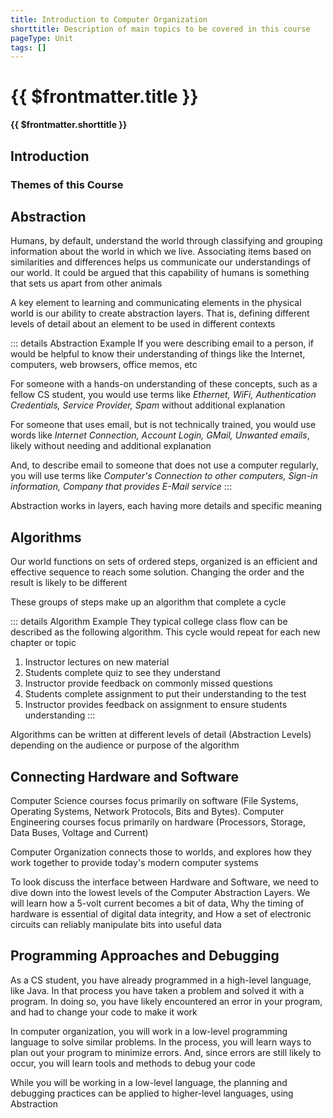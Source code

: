```yaml
---
title: Introduction to Computer Organization
shorttitle: Description of main topics to be covered in this course
pageType: Unit
tags: []
---
```


# {{ $frontmatter.title }}
**{{ $frontmatter.shorttitle }}**

## Introduction

### Themes of this Course
## Abstraction
Humans, by default, understand the world through classifying and grouping information about the world in which we live. Associating items based on similarities and differences helps us communicate our understandings of our world. It could be argued that this capability of humans is something that sets us apart from other animals

A key element to learning and communicating elements in the physical world is our ability to create abstraction layers. That is, defining different levels of detail about an element to be used in different contexts

::: details Abstraction Example
If you were describing email to a person, if would be helpful to know their understanding of things like the Internet, computers, web browsers, office memos, etc

For someone with a hands-on understanding of these concepts, such as a fellow CS student, you would use terms like *Ethernet, WiFi, Authentication Credentials, Service Provider, Spam* without additional explanation

For someone that uses email, but is not technically trained, you would use words like *Internet Connection, Account Login, GMail, Unwanted emails*, likely without needing and additional explanation

And, to describe email to someone that does not use a computer regularly, you will use terms like *Computer's Connection to other computers, Sign-in information, Company that provides E-Mail service*
:::

Abstraction works in layers, each having more details and specific meaning

## Algorithms
Our world functions on sets of ordered steps, organized is an efficient and effective sequence to reach some solution. Changing the order and the result is likely to be different

These groups of steps make up an algorithm that complete a cycle

::: details Algorithm Example
They typical college class flow can be described as the following algorithm. This cycle would repeat for each new chapter or topic
1. Instructor lectures on new material
2. Students complete quiz to see they understand
3. Instructor provide feedback on commonly missed questions
4. Students complete assignment to put their understanding to the test
5. Instructor provides feedback on assignment to ensure students understanding
:::

Algorithms can be written at different levels of detail (Abstraction Levels) depending on the audience or purpose of the algorithm

## Connecting Hardware and Software
Computer Science courses focus primarily on software (File Systems, Operating Systems, Network Protocols, Bits and Bytes). Computer Engineering courses focus primarily on hardware (Processors, Storage, Data Buses, Voltage and Current)

Computer Organization connects those to worlds, and explores how they work together to provide today's modern computer systems

To look discuss the interface between Hardware and Software, we need to dive down into the lowest levels of the Computer Abstraction Layers. We will learn how a 5-volt current becomes a bit of data, Why the timing of hardware is essential of digital data integrity, and How a set of electronic circuits can reliably manipulate bits into useful data

## Programming Approaches and Debugging
As a CS student, you have already programmed in a high-level language, like Java. In that process you have taken a problem and solved it with a program. In doing so, you have likely encountered an error in your program, and had to change your code to make it work

In computer organization, you will work in a low-level programming language to solve similar problems. In the process, you will learn ways to plan out your program to minimize errors. And, since errors are still likely to occur, you will learn tools and methods to debug your code

While you will be working in a low-level language, the planning and debugging practices can be applied to higher-level languages, using Abstraction
